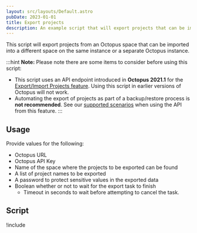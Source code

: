 ```yaml
---
layout: src/layouts/Default.astro
pubDate: 2023-01-01
title: Export projects
description: An example script that will export projects that can be imported into a different space on the same, or different Octopus instance.
---
```


This script will export projects from an Octopus space that can be imported into a different space on the same instance or a separate Octopus instance. 

:::hint
**Note:**
Please note there are some items to consider before using this script:

- This script uses an API endpoint introduced in **Octopus 2021.1** for the [Export/Import Projects feature](/docs/projects/export-import/index.md). Using this script in earlier versions of Octopus will not work.
- Automating the export of projects as part of a backup/restore process is **not recommended**. See our [supported scenarios](/docs/projects/export-import/index.md#scenarios) when using the API from this feature.
:::

## Usage

Provide values for the following:
- Octopus URL
- Octopus API Key
- Name of the space where the projects to be exported can be found
- A list of project names to be exported
- A password to protect sensitive values in the exported data
- Boolean whether or not to wait for the export task to finish
    - Timeout in seconds to wait before attempting to cancel the task.

## Script

!include <export-projects-scripts>